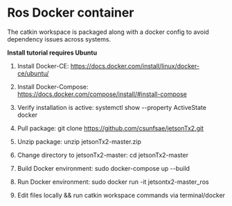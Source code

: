 # Ros Docker container
The catkin workspace is packaged along with a docker config to avoid dependency issues across systems.

**Install tutorial requires Ubuntu**

1. Install Docker-CE: https://docs.docker.com/install/linux/docker-ce/ubuntu/

2. Install Docker-Compose: https://docs.docker.com/compose/install/#install-compose

3. Verify installation is active: systemctl show --property ActiveState docker

4. Pull package: git clone https://github.com/csunfsae/jetsonTx2.git

5. Unzip package: unzip jetsonTx2-master.zip 

5. Change directory to jetsonTx2-master: cd jetsonTx2-master

6. Build Docker environment: sudo docker-compose up --build

7. Run Docker environment: sudo docker run -it jetsontx2-master_ros
  
8. Edit files locally && run catkin workspace commands via terminal/docker
